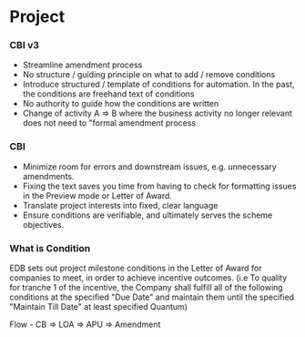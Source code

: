 # Project

### CBI v3

* Streamline amendment process
* No structure / guiding principle on what to add / remove conditions
* Introduce structured / template of conditions for automation. In the past, the conditions are freehand text of conditions
* No authority to guide how the conditions are written
* Change of activity A =&gt; B where the business activity no longer relevant does not need to "formal amendment process

### CBI

* Minimize room for errors and downstream issues, e.g. unnecessary amendments.
* Fixing the text saves you time from having to check for formatting issues in the Preview mode or Letter of Award.
* Translate project interests into fixed, clear language
* Ensure conditions are verifiable, and ultimately serves the scheme objectives.

### What is Condition

EDB sets out project milestone conditions in the Letter of Award for companies to meet, in order to achieve incentive outcomes. \(i.e To quality for tranche 1 of the incentive, the Company shall fulfill all of the following conditions at the specified "Due Date" and maintain them until the specified "Maintain Till Date" at least specified Quantum\)

Flow - CB =&gt; LOA =&gt; APU =&gt; Amendment

